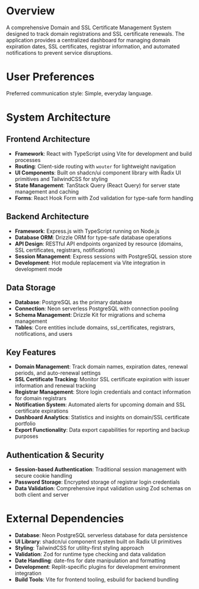# Overview

A comprehensive Domain and SSL Certificate Management System designed to track domain registrations and SSL certificate renewals. The application provides a centralized dashboard for managing domain expiration dates, SSL certificates, registrar information, and automated notifications to prevent service disruptions.

# User Preferences

Preferred communication style: Simple, everyday language.

# System Architecture

## Frontend Architecture
- **Framework**: React with TypeScript using Vite for development and build processes
- **Routing**: Client-side routing with `wouter` for lightweight navigation
- **UI Components**: Built on shadcn/ui component library with Radix UI primitives and TailwindCSS for styling
- **State Management**: TanStack Query (React Query) for server state management and caching
- **Forms**: React Hook Form with Zod validation for type-safe form handling

## Backend Architecture  
- **Framework**: Express.js with TypeScript running on Node.js
- **Database ORM**: Drizzle ORM for type-safe database operations
- **API Design**: RESTful API endpoints organized by resource (domains, SSL certificates, registrars, notifications)
- **Session Management**: Express sessions with PostgreSQL session store
- **Development**: Hot module replacement via Vite integration in development mode

## Data Storage
- **Database**: PostgreSQL as the primary database
- **Connection**: Neon serverless PostgreSQL with connection pooling
- **Schema Management**: Drizzle Kit for migrations and schema management
- **Tables**: Core entities include domains, ssl_certificates, registrars, notifications, and users

## Key Features
- **Domain Management**: Track domain names, expiration dates, renewal periods, and auto-renewal settings
- **SSL Certificate Tracking**: Monitor SSL certificate expiration with issuer information and renewal tracking
- **Registrar Management**: Store login credentials and contact information for domain registrars
- **Notification System**: Automated alerts for upcoming domain and SSL certificate expirations
- **Dashboard Analytics**: Statistics and insights on domain/SSL certificate portfolio
- **Export Functionality**: Data export capabilities for reporting and backup purposes

## Authentication & Security
- **Session-based Authentication**: Traditional session management with secure cookie handling
- **Password Storage**: Encrypted storage of registrar login credentials
- **Data Validation**: Comprehensive input validation using Zod schemas on both client and server

# External Dependencies

- **Database**: Neon PostgreSQL serverless database for data persistence
- **UI Library**: shadcn/ui component system built on Radix UI primitives
- **Styling**: TailwindCSS for utility-first styling approach
- **Validation**: Zod for runtime type checking and data validation
- **Date Handling**: date-fns for date manipulation and formatting
- **Development**: Replit-specific plugins for development environment integration
- **Build Tools**: Vite for frontend tooling, esbuild for backend bundling